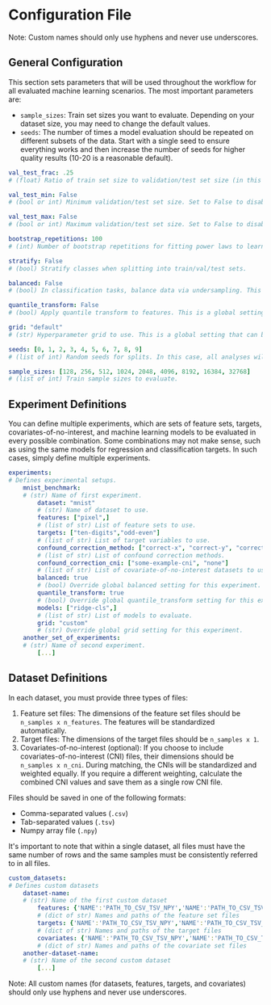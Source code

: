 # Configuration File

Note: Custom names should only use hyphens and never use underscores.


## General Configuration

This section sets parameters that will be used throughout the workflow for all evaluated machine learning scenarios. The most important parameters are:

- `sample_sizes`: Train set sizes you want to evaluate. Depending on your dataset size, you may need to change the default values.
- `seeds`: The number of times a model evaluation should be repeated on different subsets of the data. Start with a single seed to ensure everything works and then increase the number of seeds for higher quality results (10-20 is a reasonable default).

```yaml
val_test_frac: .25
# (float) Ratio of train set size to validation/test set size (in this case, 3:1:1)

val_test_min: False
# (bool or int) Minimum validation/test set size. Set to False to disable or an integer value to enforce a minimum size.

val_test_max: False
# (bool or int) Maximum validation/test set size. Set to False to disable or an integer value to enforce a maximum size.

bootstrap_repetitions: 100
# (int) Number of bootstrap repetitions for fitting power laws to learning curves.

stratify: False
# (bool) Stratify classes when splitting into train/val/test sets.

balanced: False
# (bool) In classification tasks, balance data via undersampling. This is a global setting that can be overridden in individual experiments.

quantile_transform: False
# (bool) Apply quantile transform to features. This is a global setting that can be overridden in individual experiments.

grid: "default"
# (str) Hyperparameter grid to use. This is a global setting that can be overridden in individual experiments.

seeds: [0, 1, 2, 3, 4, 5, 6, 7, 8, 9]
# (list of int) Random seeds for splits. In this case, all analyses will be repeated 10 times with different (Monte Carlo) train/val/test splits.

sample_sizes: [128, 256, 512, 1024, 2048, 4096, 8192, 16384, 32768]
# (list of int) Train sample sizes to evaluate.
```

## Experiment Definitions

You can define multiple experiments, which are sets of feature sets, targets, covariates-of-no-interest, and machine learning models to be evaluated in every possible combination. Some combinations may not make sense, such as using the same models for regression and classification targets. In such cases, simply define multiple experiments.

```yaml
experiments:
# Defines experimental setups.
    mnist_benchmark:
    # (str) Name of first experiment.
        dataset: "mnist"
        # (str) Name of dataset to use.
        features: ["pixel",]
        # (list of str) List of feature sets to use.
        targets: ["ten-digits","odd-even"]
        # (list of str) List of target variables to use.
        confound_correction_method: ["correct-x", "correct-y", "correct-both", "matching", "with-cni", "only-cni", "none"]
        # (list of str) List of confound correction methods.
        confound_correction_cni: ["some-example-cni", "none"]
        # (list of str) List of covariate-of-no-interest datasets to use for confound correction.
        balanced: true
        # (bool) Override global balanced setting for this experiment.
        quantile_transform: true
        # (bool) Override global quantile_transform setting for this experiment.
        models: ["ridge-cls",]
        # (list of str) List of models to evaluate.
        grid: "custom"
        # (str) Override global grid setting for this experiment.
    another_set_of_experiments:
    # (str) Name of second experiment.
        [...]
```


## Dataset Definitions

In each dataset, you must provide three types of files:

1. Feature set files: The dimensions of the feature set files should be `n_samples x n_features`. The features will be standardized automatically.
2. Target files: The dimensions of the target files should be `n_samples x 1`.
3. Covariates-of-no-interest (optional): If you choose to include covariates-of-no-interest (CNI) files, their dimensions should be `n_samples x n_cni`. During matching, the CNIs will be standardized and weighted equally. If you require a different weighting, calculate the combined CNI values and save them as a single row CNI file.

Files should be saved in one of the following formats:
- Comma-separated values (`.csv`)
- Tab-separated values (`.tsv`)
- Numpy array file (`.npy`)

It's important to note that within a single dataset, all files must have the same number of rows and the same samples must be consistently referred to in all files.

```yaml
custom_datasets:
# Defines custom datasets
    dataset-name:
    # (str) Name of the first custom dataset
        features: {'NAME':'PATH_TO_CSV_TSV_NPY','NAME':'PATH_TO_CSV_TSV_NPY'}
        # (dict of str) Names and paths of the feature set files
        targets: {'NAME':'PATH_TO_CSV_TSV_NPY','NAME':'PATH_TO_CSV_TSV_NPY'}
        # (dict of str) Names and paths of the target files
        covariates: {'NAME':'PATH_TO_CSV_TSV_NPY','NAME':'PATH_TO_CSV_TSV_NPY'}
        # (dict of str) Names and paths of the covariate set files
    another-dataset-name:
    # (str) Name of the second custom dataset
        [...]
```

Note: All custom names (for datasets, features, targets, and covariates) should only use hyphens and never use underscores.